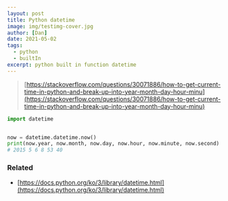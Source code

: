 ```yaml
---
layout: post
title: Python datetime
image: img/testimg-cover.jpg
author: [Dan]
date: 2021-05-02
tags:
  - python
  - builtIn
excerpt: python built in function datetime
---
```


> [https://stackoverflow.com/questions/30071886/how-to-get-current-time-in-python-and-break-up-into-year-month-day-hour-minu](https://stackoverflow.com/questions/30071886/how-to-get-current-time-in-python-and-break-up-into-year-month-day-hour-minu)

```python
import datetime


now = datetime.datetime.now()
print(now.year, now.month, now.day, now.hour, now.minute, now.second)
# 2015 5 6 8 53 40
```

### Related

- [https://docs.python.org/ko/3/library/datetime.html](https://docs.python.org/ko/3/library/datetime.html)
